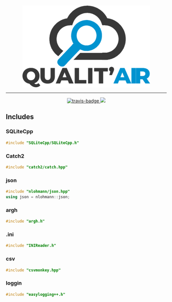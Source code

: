 <p align="center">
    <img src=".github/logo-no-bg.png" alt="logo" width="400">
</p>

-------

<p align="center">
    <a href="https://travis-ci.com/CorentinTh/qualitair">
        <img src="https://travis-ci.com/CorentinTh/qualitair.svg?token=9AFtbFzoBgurrPixVEqi&branch=etl" alt="travis-badge">
    </a>
    <a href="https://codecov.io/gh/CorentinTh/qualitair">
        <img src="https://codecov.io/gh/CorentinTh/qualitair/branch/etl/graph/badge.svg?token=b9f6pNeqj9" />
    </a>
</p>


## Includes
### SQLiteCpp

```cpp
#include "SQLiteCpp/SQLiteCpp.h"
```

### Catch2

```cpp
#include "catch2/catch.hpp"
```

### json

```cpp
#include "nlohmann/json.hpp"
using json = nlohmann::json;
```

### argh

```cpp
#include "argh.h"
```

### .ini

```cpp
#include "INIReader.h"
```

### csv

```cpp
#include "csvmonkey.hpp"
```

### loggin

```cpp
#include "easylogging++.h"
```



